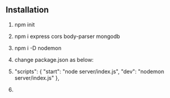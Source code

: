 ## Installation
1. npm init
2. npm i express cors body-parser mongodb
3. npm i -D nodemon
4. change package.json as below:
5. "scripts": {
    "start": "node server/index.js",
    "dev": "nodemon server/index.js"
  },

6. 
